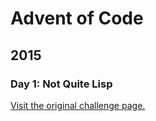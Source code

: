 # Advent of Code

## 2015

### Day 1: Not Quite Lisp

[Visit the original challenge page.](https://adventofcode.com/2015/day/1)